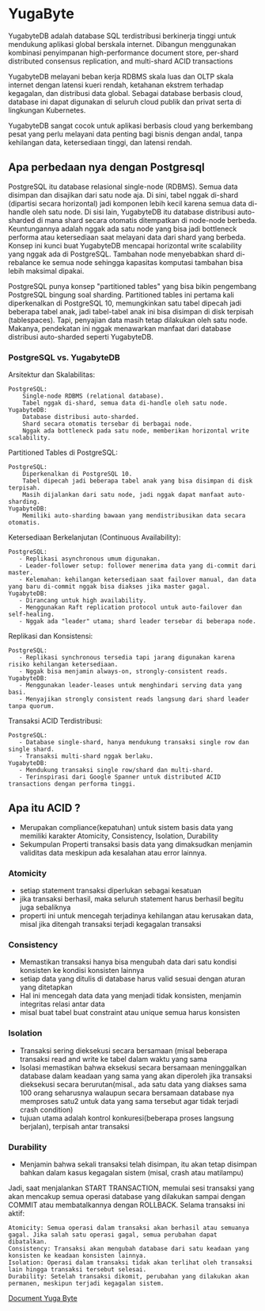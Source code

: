 # YugaByte
YugabyteDB adalah database SQL terdistribusi berkinerja tinggi untuk mendukung aplikasi global berskala internet. Dibangun menggunakan kombinasi penyimpanan high-performance document store, per-shard distributed consensus replication, and multi-shard ACID transactions

YugabyteDB melayani beban kerja RDBMS skala luas dan OLTP skala internet dengan latensi kueri rendah, ketahanan ekstrem terhadap kegagalan, dan distribusi data global. Sebagai database berbasis cloud, database ini dapat digunakan di seluruh cloud publik dan privat serta di lingkungan Kubernetes.

YugabyteDB sangat cocok untuk aplikasi berbasis cloud yang berkembang pesat yang perlu melayani data penting bagi bisnis dengan andal, tanpa kehilangan data, ketersediaan tinggi, dan latensi rendah.

## Apa perbedaan nya dengan Postgresql
PostgreSQL itu database relasional single-node (RDBMS). Semua data disimpan dan disajikan dari satu node aja. Di sini, tabel nggak di-shard (dipartisi secara horizontal) jadi komponen lebih kecil karena semua data di-handle oleh satu node. Di sisi lain, YugabyteDB itu database distribusi auto-sharded di mana shard secara otomatis ditempatkan di node-node berbeda. Keuntungannya adalah nggak ada satu node yang bisa jadi bottleneck performa atau ketersediaan saat melayani data dari shard yang berbeda. Konsep ini kunci buat YugabyteDB mencapai horizontal write scalability yang nggak ada di PostgreSQL. Tambahan node menyebabkan shard di-rebalance ke semua node sehingga kapasitas komputasi tambahan bisa lebih maksimal dipakai.

PostgreSQL punya konsep "partitioned tables" yang bisa bikin pengembang PostgreSQL bingung soal sharding. Partitioned tables ini pertama kali diperkenalkan di PostgreSQL 10, memungkinkan satu tabel dipecah jadi beberapa tabel anak, jadi tabel-tabel anak ini bisa disimpan di disk terpisah (tablespaces). Tapi, penyajian data masih tetap dilakukan oleh satu node. Makanya, pendekatan ini nggak menawarkan manfaat dari database distribusi auto-sharded seperti YugabyteDB.

### PostgreSQL vs. YugabyteDB
Arsitektur dan Skalabilitas:

    PostgreSQL:
        Single-node RDBMS (relational database).
        Tabel nggak di-shard, semua data di-handle oleh satu node.
    YugabyteDB:
        Database distribusi auto-sharded.
        Shard secara otomatis tersebar di berbagai node.
        Nggak ada bottleneck pada satu node, memberikan horizontal write scalability.

Partitioned Tables di PostgreSQL:

    PostgreSQL:
        Diperkenalkan di PostgreSQL 10.
        Tabel dipecah jadi beberapa tabel anak yang bisa disimpan di disk terpisah.
        Masih dijalankan dari satu node, jadi nggak dapat manfaat auto-sharding.
    YugabyteDB:
        Memiliki auto-sharding bawaan yang mendistribusikan data secara otomatis.

Ketersediaan Berkelanjutan (Continuous Availability):

    PostgreSQL:
       - Replikasi asynchronous umum digunakan.
       - Leader-follower setup: follower menerima data yang di-commit dari master.
       - Kelemahan: kehilangan ketersediaan saat failover manual, dan data yang baru di-commit nggak bisa diakses jika master gagal.
    YugabyteDB:
       - Dirancang untuk high availability.
       - Menggunakan Raft replication protocol untuk auto-failover dan self-healing.
       - Nggak ada "leader" utama; shard leader tersebar di beberapa node.

Replikasi dan Konsistensi:

    PostgreSQL:
       - Replikasi synchronous tersedia tapi jarang digunakan karena risiko kehilangan ketersediaan.
       - Nggak bisa menjamin always-on, strongly-consistent reads.
    YugabyteDB:
       - Menggunakan leader-leases untuk menghindari serving data yang basi.
       - Menyajikan strongly consistent reads langsung dari shard leader tanpa quorum.

Transaksi ACID Terdistribusi:

    PostgreSQL:
       - Database single-shard, hanya mendukung transaksi single row dan single shard.
       - Transaksi multi-shard nggak berlaku.
    YugabyteDB:
       - Mendukung transaksi single row/shard dan multi-shard.
       - Terinspirasi dari Google Spanner untuk distributed ACID transactions dengan performa tinggi.

## Apa itu ACID ?

- Merupakan compliance(kepatuhan) untuk sistem basis data yang memiliki karakter Atomicity, Consistency, Isolation, Durability
- Sekumpulan Properti transaksi basis data yang dimaksudkan menjamin validitas data meskipun ada kesalahan atau error lainnya.

### Atomicity
- setiap statement transaksi diperlukan sebagai kesatuan
- jika transaksi berhasil, maka seluruh statement harus berhasil begitu juga sebaliknya
- properti ini untuk mencegah terjadinya kehilangan atau kerusakan data, misal jika ditengah transaksi terjadi kegagalan transaksi

### Consistency

- Memastikan transaksi hanya bisa mengubah data dari satu kondisi konsisten ke kondisi konsisten lainnya
- setiap data yang ditulis di database harus valid sesuai dengan aturan yang ditetapkan
- Hal ini mencegah data data yang menjadi tidak konsisten, menjamin integritas relasi antar data
- misal buat tabel buat constraint atau unique semua harus konsisten

### Isolation

- Transaksi sering dieksekusi secara bersamaan (misal beberapa transaksi read and write ke tabel dalam waktu yang sama
- Isolasi memastikan bahwa eksekusi secara bersamaan meninggalkan database dalam keadaan yang sama yang akan diperoleh jika transaksi dieksekusi secara berurutan(misal., ada satu data yang diakses sama 100 orang seharusnya walaupun secara bersamaan database nya memproses satu2 untuk data yang sama tersebut agar tidak terjadi crash condition)
- tujuan utama adalah kontrol konkuresi(beberapa proses langsung berjalan), terpisah antar transaksi

### Durability

- Menjamin bahwa sekali transaksi telah disimpan, itu akan tetap disimpan bahkan dalam kasus kegagalan sistem (misal, crash atau matilampu)


Jadi, saat  menjalankan START TRANSACTION, memulai sesi transaksi yang akan mencakup semua operasi database yang  dilakukan sampai dengan COMMIT atau membatalkannya dengan ROLLBACK. Selama transaksi ini aktif:

    Atomicity: Semua operasi dalam transaksi akan berhasil atau semuanya gagal. Jika salah satu operasi gagal, semua perubahan dapat dibatalkan.
    Consistency: Transaksi akan mengubah database dari satu keadaan yang konsisten ke keadaan konsisten lainnya.
    Isolation: Operasi dalam transaksi tidak akan terlihat oleh transaksi lain hingga transaksi tersebut selesai.
    Durability: Setelah transaksi dikomit, perubahan yang dilakukan akan permanen, meskipun terjadi kegagalan sistem.
        
[Document Yuga Byte](https://docs.yugabyte.com/preview/faq/comparisons/postgresql/)


